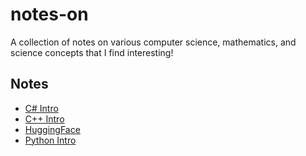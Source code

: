 # notes-on
A collection of notes on various computer science, mathematics, and science concepts that I find interesting!

## Notes

- [C# Intro](notes/csharp_intro_notes.md)
- [C++ Intro](notes/cpp_intro_notes.md)
- [HuggingFace](notes/huggingface.md)
- [Python Intro](notes/python_intro_notes.md)

